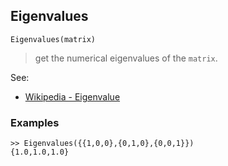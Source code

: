 ## Eigenvalues 

```
Eigenvalues(matrix)
```

> get the numerical eigenvalues of the `matrix`.

See:

* [Wikipedia - Eigenvalue](http://en.wikipedia.org/wiki/Eigenvalue)

### Examples
```
>> Eigenvalues({{1,0,0},{0,1,0},{0,0,1}})
{1.0,1.0,1.0} 
```
 